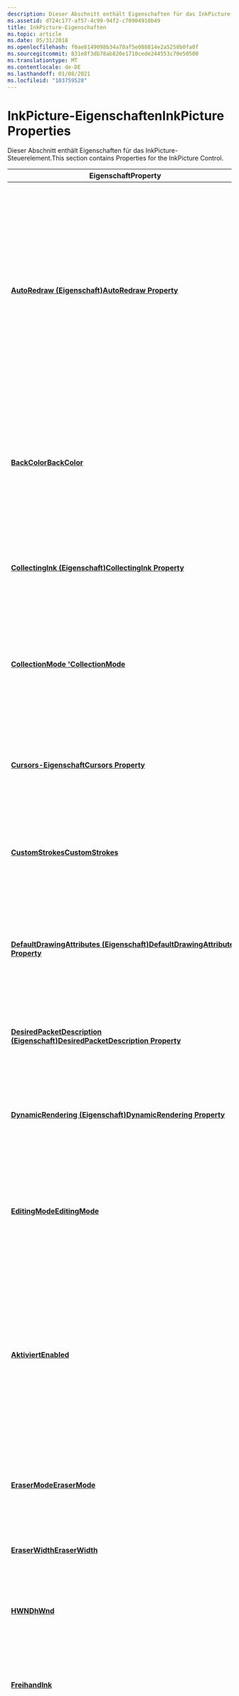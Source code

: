 ```yaml
---
description: Dieser Abschnitt enthält Eigenschaften für das InkPicture-Steuerelement.
ms.assetid: d724c177-af57-4c99-94f2-c70904910b49
title: InkPicture-Eigenschaften
ms.topic: article
ms.date: 05/31/2018
ms.openlocfilehash: f0ae8149098b34a70af5e088814e2a5258b0fa0f
ms.sourcegitcommit: 831e8f3db78ab820e1710cede244553c70e50500
ms.translationtype: MT
ms.contentlocale: de-DE
ms.lasthandoff: 01/08/2021
ms.locfileid: "103759528"
---
```

# <a name="inkpicture-properties"></a><span data-ttu-id="85c90-103">InkPicture-Eigenschaften</span><span class="sxs-lookup"><span data-stu-id="85c90-103">InkPicture Properties</span></span>

<span data-ttu-id="85c90-104">Dieser Abschnitt enthält Eigenschaften für das InkPicture-Steuerelement.</span><span class="sxs-lookup"><span data-stu-id="85c90-104">This section contains Properties for the InkPicture Control.</span></span>



<table>
<colgroup>
<col style="width: 50%" />
<col style="width: 50%" />
</colgroup>
<thead>
<tr class="header">
<th><span data-ttu-id="85c90-105">Eigenschaft</span><span class="sxs-lookup"><span data-stu-id="85c90-105">Property</span></span></th>
<th><span data-ttu-id="85c90-106">BESCHREIBUNG</span><span class="sxs-lookup"><span data-stu-id="85c90-106">Description</span></span></th>
</tr>
</thead>
<tbody>
<tr class="odd">
<td><span data-ttu-id="85c90-107"><a href="/windows/desktop/api/msinkaut/nf-msinkaut-iinkpicture-get_autoredraw"><strong>AutoRedraw (Eigenschaft)</strong></a></span><span class="sxs-lookup"><span data-stu-id="85c90-107"><a href="/windows/desktop/api/msinkaut/nf-msinkaut-iinkpicture-get_autoredraw"><strong>AutoRedraw Property</strong></a></span></span></td>
<td><span data-ttu-id="85c90-108">Ruft einen Wert ab bzw. legt einen Wert fest, der angibt, ob das <a href="inkpicture-control-reference.md">InkPicture</a> -Steuerelement neu gezeichnet wird, wenn das Fenster ungültig wird (d. h., das <a href="inkdisp-class.md"><strong>InkDisp</strong></a> -Objekt, das momentan WM_PAINT dem InkPicture-Steuerelement zugeordnet ist, wird automatisch neu gezeichnet, wenn das Fenster, das</span><span class="sxs-lookup"><span data-stu-id="85c90-108">Gets or sets a value that specifies whether the <a href="inkpicture-control-reference.md">InkPicture</a> control repaints when the window is invalidated (whether the <a href="inkdisp-class.md"><strong>InkDisp</strong></a> object currently associated with InkPicture control is automatically redrawn when the window associated with the InkPicture receives a WM_PAINT message).</span></span><br/></td>
</tr>
<tr class="even">
<td><span data-ttu-id="85c90-109"><a href="/windows/desktop/api/msinkaut/nf-msinkaut-iinkpicture-get_backcolor"><strong>BackColor</strong></a></span><span class="sxs-lookup"><span data-stu-id="85c90-109"><a href="/windows/desktop/api/msinkaut/nf-msinkaut-iinkpicture-get_backcolor"><strong>BackColor</strong></a></span></span></td>
<td><span data-ttu-id="85c90-110">Ruft die Hintergrundfarbe für das <a href="inkpicture-control-reference.md">InkPicture</a> -Steuerelement ab oder legt diese fest.</span><span class="sxs-lookup"><span data-stu-id="85c90-110">Gets or sets the background color for the <a href="inkpicture-control-reference.md">InkPicture</a> control.</span></span> <span data-ttu-id="85c90-111">Die Standard Hintergrundfarbe ist die Hintergrundfarbe des System Fensters, die in der Regel weiß ist.</span><span class="sxs-lookup"><span data-stu-id="85c90-111">The default background color is the system window background color, which is typically white.</span></span><br/></td>
</tr>
<tr class="odd">
<td><span data-ttu-id="85c90-112"><a href="/windows/desktop/api/msinkaut/nf-msinkaut-iinkpicture-get_collectingink"><strong>CollectingInk (Eigenschaft)</strong></a></span><span class="sxs-lookup"><span data-stu-id="85c90-112"><a href="/windows/desktop/api/msinkaut/nf-msinkaut-iinkpicture-get_collectingink"><strong>CollectingInk Property</strong></a></span></span></td>
<td><span data-ttu-id="85c90-113">Ruft den-Wert ab, der angibt, ob das <a href="inkpicture-control-reference.md">InkPicture</a> -Steuerelement frei Hand Eingaben sammelt (nur Laufzeit).</span><span class="sxs-lookup"><span data-stu-id="85c90-113">Gets the value that specifies whether the <a href="inkpicture-control-reference.md">InkPicture</a> control is collecting ink (run time only).</span></span><br/></td>
</tr>
<tr class="even">
<td><span data-ttu-id="85c90-114"><a href="/windows/desktop/api/msinkaut/nf-msinkaut-iinkpicture-get_collectionmode"><strong>CollectionMode '</strong></a></span><span class="sxs-lookup"><span data-stu-id="85c90-114"><a href="/windows/desktop/api/msinkaut/nf-msinkaut-iinkpicture-get_collectionmode"><strong>CollectionMode</strong></a></span></span></td>
<td><span data-ttu-id="85c90-115">Ruft den Auflistungs Modus ab, der bestimmt, ob Freihand-, Gesten-oder frei Hand Eingaben und Gesten beim Schreiben des Benutzers erkannt werden</span><span class="sxs-lookup"><span data-stu-id="85c90-115">Gets or sets the collection mode that determines whether ink, gestures, or ink and gestures are recognized as the user writes.</span></span><br/></td>
</tr>
<tr class="odd">
<td><span data-ttu-id="85c90-116"><a href="/windows/desktop/api/msinkaut/nf-msinkaut-iinkpicture-get_cursors"><strong>Cursors-Eigenschaft</strong></a></span><span class="sxs-lookup"><span data-stu-id="85c90-116"><a href="/windows/desktop/api/msinkaut/nf-msinkaut-iinkpicture-get_cursors"><strong>Cursors Property</strong></a></span></span></td>
<td><span data-ttu-id="85c90-117">Ruft die <a href="/windows/desktop/api/msinkaut/nn-msinkaut-iinkcursors"><strong>iinkcursors</strong></a> -Auflistung ab, die im Freihand-Bereich des <a href="inkpicture-control-reference.md">InkPicture</a> -Steuer Elements verwendet werden können.</span><span class="sxs-lookup"><span data-stu-id="85c90-117">Gets the <a href="/windows/desktop/api/msinkaut/nn-msinkaut-iinkcursors"><strong>IInkCursors</strong></a> collection available for use in the <a href="inkpicture-control-reference.md">InkPicture</a> control's inking region.</span></span><br/></td>
</tr>
<tr class="even">
<td><span data-ttu-id="85c90-118"><a href="/previous-versions/windows/desktop/legacy/ms703274(v=vs.85)"><strong>CustomStrokes</strong></a></span><span class="sxs-lookup"><span data-stu-id="85c90-118"><a href="/previous-versions/windows/desktop/legacy/ms703274(v=vs.85)"><strong>CustomStrokes</strong></a></span></span></td>
<td><span data-ttu-id="85c90-119">Ruft die <a href="/windows/desktop/api/msinkaut/nn-msinkaut-iinkcustomstrokes"><strong>iinkcustomstrokes</strong></a> -Auflistung ab, die mit der frei Hand Eingabe beibehalten werden soll (nur zur Entwurfszeit).</span><span class="sxs-lookup"><span data-stu-id="85c90-119">Gets the <a href="/windows/desktop/api/msinkaut/nn-msinkaut-iinkcustomstrokes"><strong>IInkCustomStrokes</strong></a> collection to be persisted with the ink (design-time only).</span></span><br/></td>
</tr>
<tr class="odd">
<td><span data-ttu-id="85c90-120"><a href="/windows/desktop/api/msinkaut/nf-msinkaut-iinkpicture-get_defaultdrawingattributes"><strong>DefaultDrawingAttributes (Eigenschaft)</strong></a></span><span class="sxs-lookup"><span data-stu-id="85c90-120"><a href="/windows/desktop/api/msinkaut/nf-msinkaut-iinkpicture-get_defaultdrawingattributes"><strong>DefaultDrawingAttributes Property</strong></a></span></span></td>
<td><span data-ttu-id="85c90-121">Ruft die standardmäßige <a href="inkdrawingattributes-class.md"><strong>inkdrawingattributes</strong></a> -Auflistung ab, die beim Zeichnen und Anzeigen von frei Hand Eingaben verwendet werden soll (nur Laufzeit)</span><span class="sxs-lookup"><span data-stu-id="85c90-121">Gets or sets the default <a href="inkdrawingattributes-class.md"><strong>InkDrawingAttributes</strong></a> collection to use when drawing and displaying ink (run time only).</span></span><br/></td>
</tr>
<tr class="even">
<td><span data-ttu-id="85c90-122"><a href="/windows/desktop/api/msinkaut/nf-msinkaut-iinkpicture-get_desiredpacketdescription"><strong>DesiredPacketDescription (Eigenschaft)</strong></a></span><span class="sxs-lookup"><span data-stu-id="85c90-122"><a href="/windows/desktop/api/msinkaut/nf-msinkaut-iinkpicture-get_desiredpacketdescription"><strong>DesiredPacketDescription Property</strong></a></span></span></td>
<td><span data-ttu-id="85c90-123">Ruft die Paketbeschreibung des <a href="inkpicture-control-reference.md">InkPicture</a> -Steuer Elements ab oder legt Sie fest (nur Laufzeit).</span><span class="sxs-lookup"><span data-stu-id="85c90-123">Gets or sets the packet description of the <a href="inkpicture-control-reference.md">InkPicture</a> control (run time only).</span></span><br/></td>
</tr>
<tr class="odd">
<td><span data-ttu-id="85c90-124"><a href="/windows/desktop/api/msinkaut/nf-msinkaut-iinkpicture-get_dynamicrendering"><strong>DynamicRendering (Eigenschaft)</strong></a></span><span class="sxs-lookup"><span data-stu-id="85c90-124"><a href="/windows/desktop/api/msinkaut/nf-msinkaut-iinkpicture-get_dynamicrendering"><strong>DynamicRendering Property</strong></a></span></span></td>
<td><span data-ttu-id="85c90-125">Ruft den-Wert ab oder legt diesen fest, der angibt, ob das <a href="inkpicture-control-reference.md">InkPicture</a> -Steuerelement die frei Handschrift beim Sammeln dynamisch rendert</span><span class="sxs-lookup"><span data-stu-id="85c90-125">Gets or sets the value that specifies whether the <a href="inkpicture-control-reference.md">InkPicture</a> control dynamically renders the ink as it is collected.</span></span><br/></td>
</tr>
<tr class="even">
<td><span data-ttu-id="85c90-126"><a href="/windows/desktop/api/msinkaut/nf-msinkaut-iinkpicture-get_editingmode"><strong>EditingMode</strong></a></span><span class="sxs-lookup"><span data-stu-id="85c90-126"><a href="/windows/desktop/api/msinkaut/nf-msinkaut-iinkpicture-get_editingmode"><strong>EditingMode</strong></a></span></span></td>
<td><span data-ttu-id="85c90-127">Ruft einen Wert ab oder legt einen Wert fest, der angibt, ob sich das <a href="inkpicture-control-reference.md">InkPicture</a> -Steuerelement im Freihand-, Lösch-oder Bearbeitungsmodus befindet.</span><span class="sxs-lookup"><span data-stu-id="85c90-127">Gets or sets a value that specifies whether the <a href="inkpicture-control-reference.md">InkPicture</a> control is in ink mode, deletion mode, or selecting/editing mode.</span></span><br/></td>
</tr>
<tr class="odd">
<td><span data-ttu-id="85c90-128"><a href="/windows/desktop/api/msinkaut/nf-msinkaut-iinkpicture-get_enabled"><strong>Aktiviert</strong></a></span><span class="sxs-lookup"><span data-stu-id="85c90-128"><a href="/windows/desktop/api/msinkaut/nf-msinkaut-iinkpicture-get_enabled"><strong>Enabled</strong></a></span></span></td>
<td><span data-ttu-id="85c90-129">Ruft einen Wert ab, der bestimmt, ob das <a href="inkpicture-control-reference.md">InkPicture</a> -Steuerelement auf benutzergenerierte Ereignisse reagieren kann, oder legt diesen fest.</span><span class="sxs-lookup"><span data-stu-id="85c90-129">Gets or sets a value that determines whether the <a href="inkpicture-control-reference.md">InkPicture</a> control can respond to user-generated events.</span></span><br/>
<blockquote>
[!Note]<br />
<span data-ttu-id="85c90-130">Diese Eigenschaft entspricht der <a href="/windows/desktop/api/msinkaut/nf-msinkaut-iinkpicture-get_inkenabled"><strong>InkEnabled</strong></a> -Eigenschaft.</span><span class="sxs-lookup"><span data-stu-id="85c90-130">This property is equivalent to the <a href="/windows/desktop/api/msinkaut/nf-msinkaut-iinkpicture-get_inkenabled"><strong>InkEnabled</strong></a> property.</span></span>
</blockquote>
<br/></td>
</tr>
<tr class="even">
<td><span data-ttu-id="85c90-131"><a href="/windows/desktop/api/msinkaut/nf-msinkaut-iinkpicture-get_erasermode"><strong>EraserMode</strong></a></span><span class="sxs-lookup"><span data-stu-id="85c90-131"><a href="/windows/desktop/api/msinkaut/nf-msinkaut-iinkpicture-get_erasermode"><strong>EraserMode</strong></a></span></span></td>
<td><span data-ttu-id="85c90-132">Ruft den-Wert ab, der angibt, ob frei Hand Eingaben durch Strich oder Punkt gelöscht werden, oder legt ihn fest</span><span class="sxs-lookup"><span data-stu-id="85c90-132">Gets or sets the value that specifies whether ink is erased by stroke or by point.</span></span><br/></td>
</tr>
<tr class="odd">
<td><span data-ttu-id="85c90-133"><a href="/windows/desktop/api/msinkaut/nf-msinkaut-iinkpicture-get_eraserwidth"><strong>EraserWidth</strong></a></span><span class="sxs-lookup"><span data-stu-id="85c90-133"><a href="/windows/desktop/api/msinkaut/nf-msinkaut-iinkpicture-get_eraserwidth"><strong>EraserWidth</strong></a></span></span></td>
<td><span data-ttu-id="85c90-134">Ruft den-Wert ab, der die Breite des Radierers für Stift Tipps angibt, oder legt diesen fest.</span><span class="sxs-lookup"><span data-stu-id="85c90-134">Gets or sets the value that specifies the width of the eraser pen tip.</span></span><br/></td>
</tr>
<tr class="even">
<td><span data-ttu-id="85c90-135"><a href="/windows/desktop/api/msinkaut/nf-msinkaut-iinkpicture-get_hwnd"><strong>HWND</strong></a></span><span class="sxs-lookup"><span data-stu-id="85c90-135"><a href="/windows/desktop/api/msinkaut/nf-msinkaut-iinkpicture-get_hwnd"><strong>hWnd</strong></a></span></span></td>
<td><span data-ttu-id="85c90-136">Ruft das Fenster Handle ab, an das das <a href="inkpicture-control-reference.md">InkPicture</a> -Steuerelement gebunden ist.</span><span class="sxs-lookup"><span data-stu-id="85c90-136">Gets the window handle to which the <a href="inkpicture-control-reference.md">InkPicture</a> control is bound.</span></span> <span data-ttu-id="85c90-137">(nur Laufzeit)</span><span class="sxs-lookup"><span data-stu-id="85c90-137">(run time only)</span></span><br/></td>
</tr>
<tr class="odd">
<td><span data-ttu-id="85c90-138"><a href="/windows/desktop/api/msinkaut/nf-msinkaut-iinkpicture-get_ink"><strong>Freihand</strong></a></span><span class="sxs-lookup"><span data-stu-id="85c90-138"><a href="/windows/desktop/api/msinkaut/nf-msinkaut-iinkpicture-get_ink"><strong>Ink</strong></a></span></span></td>
<td><span data-ttu-id="85c90-139">Ruft das <a href="inkdisp-class.md"><strong>InkDisp</strong></a> -Objekt ab, das dem <a href="inkpicture-control-reference.md">InkPicture</a> -Steuerelement zugeordnet ist, oder legt dieses fest (nur Lauf Zeit).</span><span class="sxs-lookup"><span data-stu-id="85c90-139">Gets or sets the <a href="inkdisp-class.md"><strong>InkDisp</strong></a> object that is associated with the <a href="inkpicture-control-reference.md">InkPicture</a> control (run time only).</span></span><br/></td>
</tr>
<tr class="even">
<td><span data-ttu-id="85c90-140"><a href="/windows/desktop/api/msinkaut/nf-msinkaut-iinkpicture-get_inkenabled"><strong>InkEnabled</strong></a></span><span class="sxs-lookup"><span data-stu-id="85c90-140"><a href="/windows/desktop/api/msinkaut/nf-msinkaut-iinkpicture-get_inkenabled"><strong>InkEnabled</strong></a></span></span></td>
<td><span data-ttu-id="85c90-141">Ruft einen Wert ab oder legt einen Wert fest, der angibt, ob das <a href="inkpicture-control-reference.md">InkPicture</a> -Steuerelement Stift Eingaben sammelt (in-Air-Pakete, Cursor-in-Range-Ereignisse usw.).</span><span class="sxs-lookup"><span data-stu-id="85c90-141">Gets or sets a value that specifies whether the <a href="inkpicture-control-reference.md">InkPicture</a> control collects pen input (in-air packets, cursor in range events, and so on).</span></span><br/></td>
</tr>
<tr class="odd">
<td><span data-ttu-id="85c90-142"><a href="/windows/desktop/api/msinkaut/nf-msinkaut-iinkpicture-get_marginx"><strong>MarginX (Eigenschaft)</strong></a></span><span class="sxs-lookup"><span data-stu-id="85c90-142"><a href="/windows/desktop/api/msinkaut/nf-msinkaut-iinkpicture-get_marginx"><strong>MarginX Property</strong></a></span></span></td>
<td><span data-ttu-id="85c90-143">Ruft den x-Achsen Rand um das Fenster Rechteck in Bildschirm Koordinaten ab oder legt diesen fest.</span><span class="sxs-lookup"><span data-stu-id="85c90-143">Gets or sets the x-axis margin around the window rectangle in screen coordinates.</span></span><br/></td>
</tr>
<tr class="even">
<td><span data-ttu-id="85c90-144"><a href="/windows/desktop/api/msinkaut/nf-msinkaut-iinkpicture-get_marginy"><strong>MarginY-Eigenschaft</strong></a></span><span class="sxs-lookup"><span data-stu-id="85c90-144"><a href="/windows/desktop/api/msinkaut/nf-msinkaut-iinkpicture-get_marginy"><strong>MarginY Property</strong></a></span></span></td>
<td><span data-ttu-id="85c90-145">Ruft den y-Achsen Rand um das Fenster Rechteck in Bildschirm Koordinaten ab oder legt diesen fest.</span><span class="sxs-lookup"><span data-stu-id="85c90-145">Gets or sets the y-axis margin around the window rectangle in screen coordinates.</span></span><br/></td>
</tr>
<tr class="odd">
<td><span data-ttu-id="85c90-146"><a href="/windows/desktop/api/msinkaut/nf-msinkaut-iinkpicture-get_mouseicon"><strong>MouseIcon-Eigenschaft</strong></a></span><span class="sxs-lookup"><span data-stu-id="85c90-146"><a href="/windows/desktop/api/msinkaut/nf-msinkaut-iinkpicture-get_mouseicon"><strong>MouseIcon Property</strong></a></span></span></td>
<td><span data-ttu-id="85c90-147">Ruft das aktuelle benutzerdefinierte Maus Symbol ab oder legt es fest.</span><span class="sxs-lookup"><span data-stu-id="85c90-147">Gets or sets the current custom mouse icon.</span></span><br/></td>
</tr>
<tr class="even">
<td><span data-ttu-id="85c90-148"><a href="/windows/desktop/api/msinkaut/nf-msinkaut-iinkpicture-get_mousepointer"><strong>Mougenpointer (Eigenschaft)</strong></a></span><span class="sxs-lookup"><span data-stu-id="85c90-148"><a href="/windows/desktop/api/msinkaut/nf-msinkaut-iinkpicture-get_mousepointer"><strong>MousePointer Property</strong></a></span></span></td>
<td><span data-ttu-id="85c90-149">Dient zum Abrufen oder Festlegen eines Werts, der den Typ des Mauszeigers angibt, der angezeigt wird, wenn sich der Mauszeiger über einem bestimmten Teil des <a href="inkpicture-control-reference.md">InkPicture</a> -Steuer Elements befindet</span><span class="sxs-lookup"><span data-stu-id="85c90-149">Gets or sets a value that indicates the type of mouse pointer that appears when the mouse is over a particular part of the <a href="inkpicture-control-reference.md">InkPicture</a> control.</span></span><br/></td>
</tr>
<tr class="odd">
<td><span data-ttu-id="85c90-150"><a href="/windows/desktop/api/msinkaut/nf-msinkaut-iinkpicture-get_picture"><strong>Picture</strong></a></span><span class="sxs-lookup"><span data-stu-id="85c90-150"><a href="/windows/desktop/api/msinkaut/nf-msinkaut-iinkpicture-get_picture"><strong>Picture</strong></a></span></span></td>
<td><span data-ttu-id="85c90-151">Ruft die Grafikdatei ab, die im <a href="inkpicture-control-reference.md">InkPicture</a> -Steuerelement angezeigt werden soll.</span><span class="sxs-lookup"><span data-stu-id="85c90-151">Gets the graphics file to appear on the <a href="inkpicture-control-reference.md">InkPicture</a> control.</span></span><br/></td>
</tr>
<tr class="even">
<td><span data-ttu-id="85c90-152"><a href="/windows/desktop/api/msinkaut/nf-msinkaut-iinkpicture-get_renderer"><strong>Renderer (Eigenschaft)</strong></a></span><span class="sxs-lookup"><span data-stu-id="85c90-152"><a href="/windows/desktop/api/msinkaut/nf-msinkaut-iinkpicture-get_renderer"><strong>Renderer Property</strong></a></span></span></td>
<td><span data-ttu-id="85c90-153">Ruft das <a href="inkrenderer-class.md"><strong>inkrenderer</strong></a> -Objekt ab, das zum Zeichnen von frei Hand Eingaben im <a href="inkpicture-control-reference.md">InkPicture</a> -Steuerelement verwendet wird (nur Laufzeit), oder legt dieses fest.</span><span class="sxs-lookup"><span data-stu-id="85c90-153">Gets or sets the <a href="inkrenderer-class.md"><strong>InkRenderer</strong></a> object that is used to draw ink on the <a href="inkpicture-control-reference.md">InkPicture</a> control (run time only).</span></span><br/></td>
</tr>
<tr class="odd">
<td><span data-ttu-id="85c90-154"><a href="/windows/desktop/api/msinkaut/nf-msinkaut-iinkpicture-get_selection"><strong>Auswahl</strong></a></span><span class="sxs-lookup"><span data-stu-id="85c90-154"><a href="/windows/desktop/api/msinkaut/nf-msinkaut-iinkpicture-get_selection"><strong>Selection</strong></a></span></span></td>
<td><span data-ttu-id="85c90-155">Ruft die aktuell im <a href="inkpicture-control-reference.md">InkPicture</a> -Steuerelement ausgewählte <a href="/previous-versions/windows/desktop/legacy/ms703293(v=vs.85)">inkstrokes</a> -Auflistung ab (nur Laufzeit).</span><span class="sxs-lookup"><span data-stu-id="85c90-155">Gets the <a href="/previous-versions/windows/desktop/legacy/ms703293(v=vs.85)">InkStrokes</a> collection currently selected inside the <a href="inkpicture-control-reference.md">InkPicture</a> control (run time only).</span></span><br/></td>
</tr>
<tr class="even">
<td><span data-ttu-id="85c90-156"><a href="/windows/desktop/api/msinkaut/nf-msinkaut-iinkpicture-get_sizemode"><strong>Größenanpassung</strong></a></span><span class="sxs-lookup"><span data-stu-id="85c90-156"><a href="/windows/desktop/api/msinkaut/nf-msinkaut-iinkpicture-get_sizemode"><strong>SizeMode</strong></a></span></span></td>
<td><span data-ttu-id="85c90-157">Ruft ab oder legt fest, wie das Steuerelement Bild Platzierung und Größenanpassung behandelt.</span><span class="sxs-lookup"><span data-stu-id="85c90-157">Gets or sets how the control handles image placement and sizing.</span></span><br/></td>
</tr>
<tr class="odd">
<td><span data-ttu-id="85c90-158"><a href="/windows/desktop/api/msinkaut/nf-msinkaut-iinkpicture-get_supporthighcontrastink"><strong>SupportHighContrastInk (Eigenschaft)</strong></a></span><span class="sxs-lookup"><span data-stu-id="85c90-158"><a href="/windows/desktop/api/msinkaut/nf-msinkaut-iinkpicture-get_supporthighcontrastink"><strong>SupportHighContrastInk Property</strong></a></span></span></td>
<td><span data-ttu-id="85c90-159">Ruft einen Wert ab, der angibt, ob frei Hand Eingaben als nur eine Farbe, Color = COLOR_WINDOWTEXT (aus dem GetSystemMetrics-Befehl) gerendert werden, wenn sich das System im hoher Kontrast Modus befindet.</span><span class="sxs-lookup"><span data-stu-id="85c90-159">Gets a value that specifies whether ink is rendered as just one color, Color = COLOR_WINDOWTEXT (from the GetSystemMetrics call) when the system is in High Contrast mode.</span></span><br/></td>
</tr>
<tr class="even">
<td><span data-ttu-id="85c90-160"><a href="/windows/desktop/api/msinkaut/nf-msinkaut-iinkpicture-get_supporthighcontrastselectionui"><strong>SupportHighContrastSelectionUI</strong></a></span><span class="sxs-lookup"><span data-stu-id="85c90-160"><a href="/windows/desktop/api/msinkaut/nf-msinkaut-iinkpicture-get_supporthighcontrastselectionui"><strong>SupportHighContrastSelectionUI</strong></a></span></span></td>
<td><span data-ttu-id="85c90-161">Ruft einen Wert ab oder legt einen Wert fest, der angibt, ob alle Benutzeroberflächen für die Auswahl (Begrenzungs-und Auswahl Handles) im hohen Kontrast gezeichnet werden, wenn sich das System im hoher Kontrast Modus befindet.</span><span class="sxs-lookup"><span data-stu-id="85c90-161">Gets or sets a value that specifies whether all selection user interfaces (selection bounding box and selection handles) are drawn in high contrast when the system is in High Contrast mode.</span></span><br/></td>
</tr>
<tr class="odd">
<td><span data-ttu-id="85c90-162"><a href="/windows/desktop/api/msinkaut/nf-msinkaut-iinkpicture-get_tablet"><strong>Tablet-Eigenschaft</strong></a></span><span class="sxs-lookup"><span data-stu-id="85c90-162"><a href="/windows/desktop/api/msinkaut/nf-msinkaut-iinkpicture-get_tablet"><strong>Tablet Property</strong></a></span></span></td>
<td><span data-ttu-id="85c90-163">Ruft das <a href="/windows/desktop/api/msinkaut/nn-msinkaut-iinktablet"><strong>iinktablet</strong></a> -Objekt ab, das das <a href="inkpicture-control-reference.md">InkPicture</a> -Steuerelement zurzeit zum Erfassen von Eingaben verwendet.</span><span class="sxs-lookup"><span data-stu-id="85c90-163">Gets the <a href="/windows/desktop/api/msinkaut/nn-msinkaut-iinktablet"><strong>IInkTablet</strong></a> object that the <a href="inkpicture-control-reference.md">InkPicture</a> control is currently using to collect input.</span></span><br/></td>
</tr>
</tbody>
</table>



 

